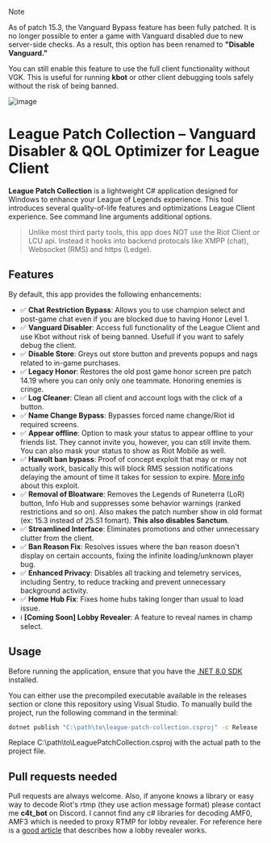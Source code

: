 > [!NOTE]  
> As of patch 15.3, the Vanguard Bypass feature has been fully patched. It is no longer possible to enter a game with Vanguard disabled due to new server-side checks. As a result, this option has been renamed to **"Disable Vanguard."**  
>  
> You can still enable this feature to use the full client functionality without VGK. This is useful for running **kbot** or other client debugging tools safely without the risk of being banned.

![image](https://github.com/user-attachments/assets/eee29ac0-b5e0-406a-98c9-d8f2fcb17d13)

# League Patch Collection – Vanguard Disabler & QOL Optimizer for League Client

**League Patch Collection** is a lightweight C# application designed for Windows to enhance your League of Legends experience. This tool introduces several quality-of-life features and optimizations League Client experience. See command line arguments additional options.

>  Unlike most third party tools, this app does NOT use the Riot Client or LCU api. Instead it hooks into backend protocals like XMPP (chat), Websocket (RMS) and https (Ledge).

## Features

By default, this app provides the following enhancements:
- :white_check_mark: **Chat Restriction Bypass**: Allows you to use champion select and post-game chat even if you are blocked due to having Honor Level 1.
- :white_check_mark: **Vanguard Disabler**: Access full functionality of the League Client and use Kbot without risk of being banned. Usefull if you want to safely debug the client.
- :white_check_mark: **Disable Store**: Greys out store button and prevents popups and nags related to in-game purchases.
- :white_check_mark: **Legacy Honor**: Restores the old post game honor screen pre patch 14.19 where you can only only one teammate. Honoring enemies is cringe.
- :white_check_mark: **Log Cleaner**: Clean all client and account logs with the click of a button.
- :white_check_mark: **Name Change Bypass**: Bypasses forced name change/Riot id required screens.
- :white_check_mark: **Appear offline**: Option to mask your status to appear offline to your friends list. They cannot invite you, however, you can still invite them. You can also mask your status to show as Riot Mobile as well.
- :white_check_mark: **Hawolt ban bypass**: Proof of concept exploit that may or may not actually work, basically this will block RMS session notifications delaying the amount of time it takes for session to expire. [More info](https://web.archive.org/web/20230628125118/https://twitter.com/hawolt/status/1674029547363217410) about this exploit.
- :white_check_mark: **Removal of Bloatware**: Removes the Legends of Runeterra (LoR) button, Info Hub and suppresses some behavior warnings (ranked restrictions and so on). Also makes the patch number show in old format (ex: 15.3 instead of 25.S1 fomart). **This also disables Sanctum**.
- :white_check_mark: **Streamlined Interface**: Eliminates promotions and other unnecessary clutter from the client. 
- :white_check_mark: **Ban Reason Fix**: Resolves issues where the ban reason doesn't display on certain accounts, fixing the infinite loading/unknown player bug.
- :white_check_mark: **Enhanced Privacy**: Disables all tracking and telemetry services, including Sentry, to reduce tracking and prevent unnecessary background activity.
- :white_check_mark: **Home Hub Fix**: Fixes home hubs taking longer than usual to load issue.
- :information_source: **[Coming Soon] Lobby Revealer**: A feature to reveal names in champ select.

##  Usage

Before running the application, ensure that you have the [.NET 8.0 SDK](https://dotnet.microsoft.com/en-us/download) installed.

You can either use the precompiled executable available in the releases section or clone this repository using Visual Studio. To manually build the project, run the following command in the terminal:
```bash   
dotnet publish "C:\path\to\league-patch-collection.csproj" -c Release -r win-x64 --self-contained false /p:PublishSingleFile=true
```
Replace C:\path\to\LeaguePatchCollection.csproj with the actual path to the project file.

## Pull requests needed

Pull requests are always welcome. Also, if anyone knows a library or easy way to decode Riot's rtmp (they use action message format) please contact me **c4t_bot** on Discord. I cannot find any c# libraries for decoding AMF0, AMF3 which is needed to proxy RTMP for lobby revealer. For reference here is a [good article](https://web-xbaank.vercel.app/blog/Reversing-engineering-lol) that describes how a lobby revealer works.
